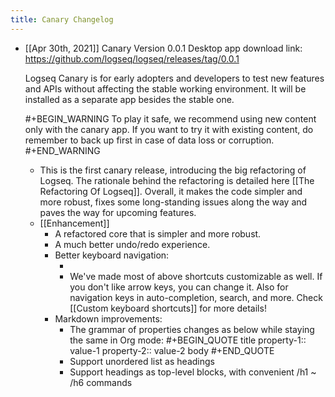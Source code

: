 ```yaml
---
title: Canary Changelog
---
```


- [[Apr 30th, 2021]]
  Canary Version 0.0.1
  Desktop app download link:
  https://github.com/logseq/logseq/releases/tag/0.0.1
  
  Logseq Canary is for early adopters and developers to test new features and APIs without affecting the stable working environment. It will be installed as a separate app besides the stable one.
  
  #+BEGIN_WARNING
  To play it safe, we recommend using new content only with the canary app. If you want to try it with existing content, do remember to back up first in case of data loss or corruption.
  #+END_WARNING
	- This is the first canary release, introducing the big refactoring of Logseq. The rationale behind the refactoring is detailed here [[The Refactoring Of Logseq]]. Overall, it makes the code simpler and more robust, fixes some long-standing issues along the way and paves the way for upcoming features.
	- [[Enhancement]]
		- A refactored core that is simpler and more robust.
		- A much better undo/redo experience.
		- Better keyboard navigation:
			- [](https://user-images.githubusercontent.com/45989292/116767907-a44f2080-aa65-11eb-9cc3-e2ed34e4b6aa.gif)
			- We've made most of above shortcuts customizable as well. If you don't like arrow keys, you can change it. Also for navigation keys in auto-completion, search, and more.
			  Check [[Custom keyboard shortcuts]] for more details!
		- Markdown improvements:
			- The grammar of properties changes as below while staying the same in Org mode:
			  #+BEGIN_QUOTE
			  title
			  property-1:: value-1
			  property-2:: value-2
			  body
			  #+END_QUOTE
			- Support unordered list as headings
			- Support headings as top-level blocks, with convenient /h1 ~ /h6 commands